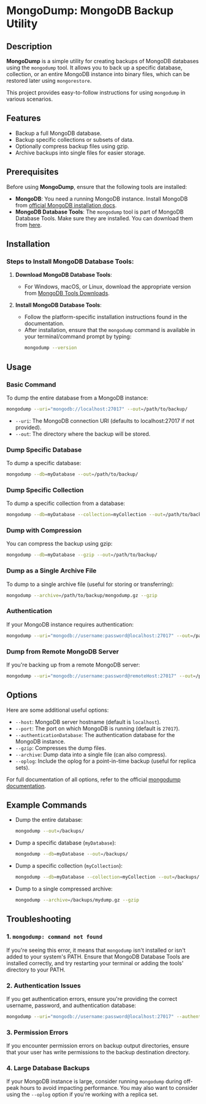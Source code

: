 # MongoDump: MongoDB Backup Utility


## Description

**MongoDump** is a simple utility for creating backups of MongoDB databases using the `mongodump` tool. It allows you to back up a specific database, collection, or an entire MongoDB instance into binary files, which can be restored later using `mongorestore`. 

This project provides easy-to-follow instructions for using `mongodump` in various scenarios.

## Features

- Backup a full MongoDB database.
- Backup specific collections or subsets of data.
- Optionally compress backup files using gzip.
- Archive backups into single files for easier storage.

## Prerequisites

Before using **MongoDump**, ensure that the following tools are installed:

- **MongoDB**: You need a running MongoDB instance. Install MongoDB from [official MongoDB installation docs](https://www.mongodb.com/docs/manual/installation/).
- **MongoDB Database Tools**: The `mongodump` tool is part of MongoDB Database Tools. Make sure they are installed. You can download them from [here](https://www.mongodb.com/try/download/database-tools).
  
## Installation

### Steps to Install MongoDB Database Tools:

1. **Download MongoDB Database Tools**:
   - For Windows, macOS, or Linux, download the appropriate version from [MongoDB Tools Downloads](https://www.mongodb.com/try/download/database-tools).
   
2. **Install MongoDB Database Tools**:
   - Follow the platform-specific installation instructions found in the documentation.
   - After installation, ensure that the `mongodump` command is available in your terminal/command prompt by typing:
     ```bash
     mongodump --version
     ```

## Usage

### Basic Command

To dump the entire database from a MongoDB instance:

```bash
mongodump --uri="mongodb://localhost:27017" --out=/path/to/backup/
```

- `--uri`: The MongoDB connection URI (defaults to localhost:27017 if not provided).
- `--out`: The directory where the backup will be stored.

### Dump Specific Database

To dump a specific database:

```bash
mongodump --db=myDatabase --out=/path/to/backup/
```

### Dump Specific Collection

To dump a specific collection from a database:

```bash
mongodump --db=myDatabase --collection=myCollection --out=/path/to/backup/
```

### Dump with Compression

You can compress the backup using gzip:

```bash
mongodump --db=myDatabase --gzip --out=/path/to/backup/
```

### Dump as a Single Archive File

To dump to a single archive file (useful for storing or transferring):

```bash
mongodump --archive=/path/to/backup/mongodump.gz --gzip
```

### Authentication

If your MongoDB instance requires authentication:

```bash
mongodump --uri="mongodb://username:password@localhost:27017" --out=/path/to/backup/
```

### Dump from Remote MongoDB Server

If you're backing up from a remote MongoDB server:

```bash
mongodump --uri="mongodb://username:password@remoteHost:27017" --out=/path/to/backup/
```

## Options

Here are some additional useful options:

- `--host`: MongoDB server hostname (default is `localhost`).
- `--port`: The port on which MongoDB is running (default is `27017`).
- `--authenticationDatabase`: The authentication database for the MongoDB instance.
- `--gzip`: Compresses the dump files.
- `--archive`: Dump data into a single file (can also compress).
- `--oplog`: Include the oplog for a point-in-time backup (useful for replica sets).

For full documentation of all options, refer to the official [mongodump documentation](https://www.mongodb.com/docs/database-tools/mongodump/).

## Example Commands

- Dump the entire database:
  ```bash
  mongodump --out=/backups/
  ```

- Dump a specific database (`myDatabase`):
  ```bash
  mongodump --db=myDatabase --out=/backups/
  ```

- Dump a specific collection (`myCollection`):
  ```bash
  mongodump --db=myDatabase --collection=myCollection --out=/backups/
  ```

- Dump to a single compressed archive:
  ```bash
  mongodump --archive=/backups/mydump.gz --gzip
  ```

## Troubleshooting

### 1. `mongodump: command not found`

If you're seeing this error, it means that `mongodump` isn't installed or isn't added to your system's PATH. Ensure that MongoDB Database Tools are installed correctly, and try restarting your terminal or adding the tools' directory to your PATH.

### 2. Authentication Issues

If you get authentication errors, ensure you're providing the correct username, password, and authentication database:
```bash
mongodump --uri="mongodb://username:password@localhost:27017" --authenticationDatabase=admin --out=/backups/
```

### 3. Permission Errors

If you encounter permission errors on backup output directories, ensure that your user has write permissions to the backup destination directory.

### 4. Large Database Backups

If your MongoDB instance is large, consider running `mongodump` during off-peak hours to avoid impacting performance. You may also want to consider using the `--oplog` option if you're working with a replica set.

```


